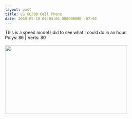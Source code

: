 ```yaml
---
layout: post
title: LG KG300 Cell Phone
date: 2008-05-18 04:03:00.000000000 -07:00
---
```

This is a speed model I did to see what I could do in an hour.<br />Polys: 86 | Verts: 80<br /><br /><a onblur="try {parent.deselectBloggerImageGracefully();} catch(e) {}" href="http://1.bp.blogspot.com/_zdYMSK7YuAA/SarcJeqDICI/AAAAAAAAFEA/6-OhmtVCpMw/s1600-h/LG_cell_phone_web_full.jpg"><img style="margin: 0pt 10px 10px 0pt; float: left; cursor: pointer; width: 400px; height: 225px;" src="http://1.bp.blogspot.com/_zdYMSK7YuAA/SarcJeqDICI/AAAAAAAAFEA/6-OhmtVCpMw/s400/LG_cell_phone_web_full.jpg" alt="" id="BLOGGER_PHOTO_ID_5308297166215913506" border="0" /></a>
